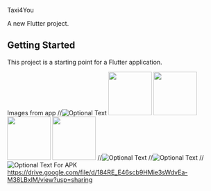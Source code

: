 Taxi4You

A new Flutter project.

## Getting Started

This project is a starting point for a Flutter application.

Images from app
//![Optional Text](https://github.com/BorannOzkaya/taxiyou/blob/main/assets/images/onboard.jpg?raw=true)
<img src="https://github.com/BorannOzkaya/taxiyou/blob/main/assets/images/onboard.jpg" width="100" height="100">
<img src="https://github.com/BorannOzkaya/taxiyou/blob/main/assets/images/home.jpg" width="100" height="100">
<img src="https://github.com/BorannOzkaya/taxiyou/blob/main/assets/images/videos.jpg" width="100" height="100">
<img src="https://github.com/BorannOzkaya/taxiyou/blob/main/assets/images/jezztbuchen.jpg" width="100" height="100">
//![Optional Text](https://github.com/BorannOzkaya/taxiyou/blob/main/assets/images/home.jpg?raw=true)
//![Optional Text](https://github.com/BorannOzkaya/taxiyou/blob/main/assets/images/videos.jpg?raw=true)
//![Optional Text](https://github.com/BorannOzkaya/taxiyou/blob/main/assets/images/jezztbuchen.jpg?raw=true)
For APK 
https://drive.google.com/file/d/184RE_E46scb9HMie3sWdvEa-M38LBxlM/view?usp=sharing


